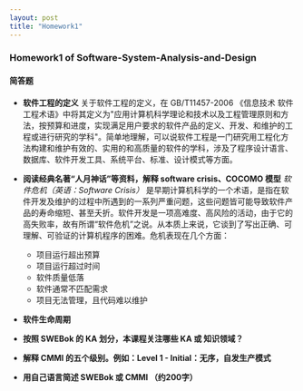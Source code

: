 ```yaml
---
layout: post
title: "Homework1"
---
```

### Homework1 of Software-System-Analysis-and-Design

#### 简答题
- __软件工程的定义__
        关于软件工程的定义，在 GB/T11457-2006 《信息技术 软件工程术语》中将其定义为"应用计算机科学理论和技术以及工程管理原则和方法，按预算和进度，实现满足用户要求的软件产品的定义、开发、和维护的工程或进行研究的学科"。简单地理解，可以说软件工程是一门研究用工程化方法构建和维护有效的、实用的和高质量的软件的学科，涉及了程序设计语言、数据库、软件开发工具、系统平台、标准、设计模式等方面。

- __阅读经典名著“人月神话”等资料，解释 software crisis、COCOMO 模型__
        _软件危机（英语：Software Crisis）_ 是早期计算机科学的一个术语，是指在软件开发及维护的过程中所遇到的一系列严重问题，这些问题皆可能导致软件产品的寿命缩短、甚至夭折。软件开发是一项高难度、高风险的活动，由于它的高失败率，故有所谓“软件危机”之说。从本质上来说，它谈到了写出正确、可理解、可验证的计算机程序的困难。危机表现在几个方面：
    - 项目运行超出预算
    - 项目运行超过时间
    - 软件质量低落
    - 软件通常不匹配需求
    - 项目无法管理，且代码难以维护
    
- __软件生命周期__
- __按照 SWEBok 的 KA 划分，本课程关注哪些 KA 或 知识领域？__
- __解释 CMMI 的五个级别。例如：Level 1 - Initial：无序，自发生产模式__
- __用自己语言简述 SWEBok 或 CMMI （约200字）__
